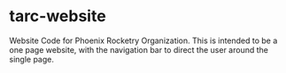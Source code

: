 # tarc-website
Website Code for Phoenix Rocketry Organization.
This is intended to be a one page website, with the navigation bar to direct the user around the single page.
